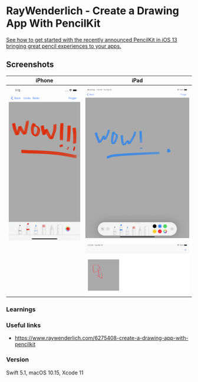 # RayWenderlich - Create a Drawing App With PencilKit

[See how to get started with the recently announced PencilKit in iOS 13 bringing great pencil experiences to your apps.](https://www.raywenderlich.com/6275408-create-a-drawing-app-with-pencilkit)



## Screenshots

| iPhone                      | iPad                        |
| --------------------------- | --------------------------- |
| ![](docs/screenshot-01.png) | ![](docs/screenshot-02.png) |
|                             | ![](docs/screenshot-03.png) |



### Learnings



### Useful links

* https://www.raywenderlich.com/6275408-create-a-drawing-app-with-pencilkit

### Version

Swift 5.1, macOS 10.15, Xcode 11
